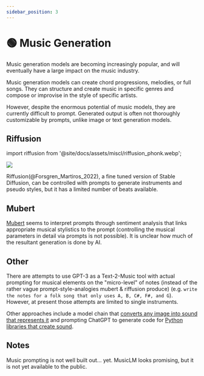 ```yaml
---
sidebar_position: 3
---
```


# 🟢 Music Generation

Music generation models are becoming increasingly popular, and will eventually have a large impact on the music industry. 

Music generation models can create chord progressions, melodies, or full songs. They can structure and create music in specific genres and compose or improvise in the style of specific artists.

However, despite the enormous potential of music models, they are currently difficult to prompt. Generated output is often not thoroughly customizable by prompts, unlike image or text generation models.

## Riffusion
import riffusion from '@site/docs/assets/miscl/riffusion_phonk.webp';

<div style={{textAlign: 'center'}}>
  <img src={riffusion} style={{width: "500px"}}/>
</div>

Riffusion(@Forsgren_Martiros_2022), a fine tuned version of Stable Diffusion, can be controlled with prompts to generate instruments and pseudo styles, but it has a limited number of beats available.

## Mubert

[Mubert](https://mubert.com/) seems to interpret prompts through sentiment analysis that links appropriate musical stylistics to the prompt (controlling the musical parameters in detail via prompts is not possible). It is unclear how much of the resultant generation is done by AI.

## Other

There are attempts to use GPT-3 as a Text-2-Music tool with actual prompting for musical elements on the "micro-level" of notes (instead of the rather vague prompt-style-analogies mubert & riffusion produce) (e.g. `write the notes for a folk song that only uses A, B, C#, F#, and G`). However, at present those attempts are limited to single instruments.

Other approaches include a model chain that [converts any image into sound that represents it](https://huggingface.co/spaces/fffiloni/img-to-music) and prompting ChatGPT to generate code for [Python libraries that create sound](https://twitter.com/teropa/status/1598713756074246145).

## Notes

Music prompting is not well built out... yet. MusicLM looks promising, but it is not yet available to the public.
